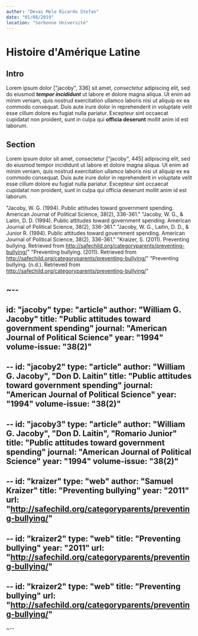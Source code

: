 ```yaml
---
author: "Devai Melo Ricardo Stefan"
date: "01/08/2019"
location: "Sorbonne Université"
---
```


# Histoire d'Amérique Latine

## Intro

Lorem ipsum dolor ["jacoby", 336] sit amet, *consectetur* adipiscing elit, sed do eiusmod ***tempor incididunt*** ut labore et dolore magna aliqua. Ut enim ad minim veniam, quis nostrud exercitation ullamco laboris nisi ut aliquip ex ea commodo consequat. Duis aute irure dolor in reprehenderit in voluptate velit esse cillum dolore eu fugiat nulla pariatur. Excepteur sint occaecat cupidatat non proident, sunt in culpa qui **officia deserunt** mollit anim id est laborum.

## Section

Lorem ipsum dolor sit amet, consectetur ["jacoby", 445] adipiscing elit, sed do eiusmod tempor incididunt ut labore et dolore magna aliqua. Ut enim ad minim veniam, quis nostrud exercitation ullamco laboris nisi ut aliquip ex ea commodo consequat. Duis aute irure dolor in reprehenderit in voluptate velit esse cillum dolore eu fugiat nulla pariatur. Excepteur sint occaecat cupidatat non proident, sunt in culpa qui officia deserunt mollit anim id est laborum.

"Jacoby, W. G. (1994). Public attitudes toward government spending. American Journal of Political Science, 38(2), 336-361."
"Jacoby, W. G., & Laitin, D. D. (1994). Public attitudes toward government spending. American Journal of Political Science, 38(2), 336-361."
"Jacoby, W. G., Laitin, D. D., & Junior R. (1994). Public attitudes toward government spending. American Journal of Political Science, 38(2), 336-361."
"Kraizer, S. (2011). Preventing bullying. Retrieved from http://safechild.org/categoryparents/preventing-bullying/"
"Preventing bullying. (2011). Retrieved from http://safechild.org/categoryparents/preventing-bullying/"
"Preventing bullying. (n.d.). Retrieved from http://safechild.org/categoryparents/preventing-bullying/"

~--
--
id: "jacoby"
type: "article"
author: "William G. Jacoby"
title: "Public attitudes toward government spending"
journal: "American Journal of Political Science"
year: "1994"
volume-issue: "38(2)"
--

--
id: "jacoby2"
type: "article"
author: "William G. Jacoby", "Don D. Laitin"
title: "Public attitudes toward government spending"
journal: "American Journal of Political Science"
year: "1994"
volume-issue: "38(2)"
--

--
id: "jacoby3"
type: "article"
author: "William G. Jacoby", "Don D. Laitin", "Romario Junior"
title: "Public attitudes toward government spending"
journal: "American Journal of Political Science"
year: "1994"
volume-issue: "38(2)"
--

--
id: "kraizer"
type: "web"
author: "Samuel Kraizer"
title: "Preventing bullying"
year: "2011"
url: "http://safechild.org/categoryparents/preventing-bullying/"
--

--
id: "kraizer2"
type: "web"
title: "Preventing bullying"
year: "2011"
url: "http://safechild.org/categoryparents/preventing-bullying/"
--

--
id: "kraizer2"
type: "web"
title: "Preventing bullying"
url: "http://safechild.org/categoryparents/preventing-bullying/"
--
~--
